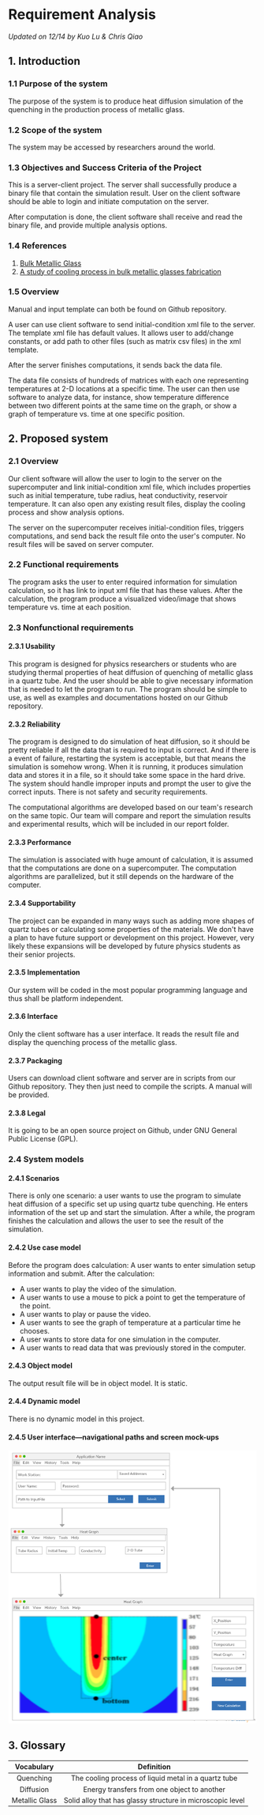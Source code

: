 # Requirement Analysis
_Updated on 12/14 by Kuo Lu & Chris Qiao_

## 1. Introduction

### 1.1 Purpose of the system
The purpose of the system is to produce heat diffusion simulation of the quenching in the production process of metallic glass.

### 1.2 Scope of the system
The system may be accessed by researchers around the world.

### 1.3 Objectives and Success Criteria of the Project
This is a server-client project. The server shall successfully produce a binary file that contain the simulation result. User on the client software should be able to login and initiate computation on the server.

After computation is done, the client software shall receive and read the binary file, and provide multiple analysis options.

### 1.4 References
1. [Bulk Metallic Glass](http://dx.doi.org/10.1063/PT.3.1885)
2. [A study of cooling process in bulk metallic glasses fabrication](http://dx.doi.org/10.1063/1.4935440)


### 1.5 Overview
Manual and input template can both be found on Github repository.

A user can use client software to send initial-condition xml file to the server. The template xml file has default values. It allows user to add/change constants, or add path to other files (such as matrix csv files) in the xml template.

After the server finishes computations, it sends back the data file.

The data file consists of hundreds of matrices with each one representing temperatures at 2-D locations at a specific time.
The user can then use software to analyze data, for instance, show temperature difference between two different points at the same time on the graph, or show a graph of temperature vs. time at one specific position.

## 2. Proposed system
### 2.1 Overview
Our client software will allow the user to login to the server on the supercomputer and link initial-condition xml file, which includes properties such as initial temperature, tube radius, heat conductivity, reservoir temperature. It can also open any existing result files, display the cooling process and show analysis options.

The server on the supercomputer receives initial-condition files, triggers computations, and send back the result file onto the user's computer. No result files will be saved on server computer.


### 2.2 Functional requirements
The program asks the user to enter required information for simulation calculation, so it has link to input xml file that has these values. After the calculation, the program produce a visualized video/image that shows temperature vs. time at each position.


### 2.3 Nonfunctional requirements
#### 2.3.1 Usability
This program is designed for physics researchers or students who are studying thermal properties of heat diffusion of quenching of metallic glass in a quartz tube. And the user should be able to give necessary information that is needed to let the program to run. The program should be simple to use, as well as examples and documentations hosted on our Github repository.

#### 2.3.2 Reliability
The program is designed to do simulation of heat diffusion, so it should be pretty reliable if all the data that is required to input is correct. And if there is a event of failure, restarting the system is acceptable, but that means the simulation is somehow wrong. When it is running, it produces simulation data and stores it in a file, so it should take some space in the hard drive. The system should handle improper inputs and prompt the user to give the correct inputs. There is not safety and security requirements.

The computational algorithms are developed based on our team's research on the same topic. Our team will compare and report the simulation results and experimental results, which will be included in our report folder.

#### 2.3.3 Performance
The simulation is associated with huge amount of calculation, it is assumed that the computations are done on a supercomputer. The computation algorithms are parallelized, but it still depends on the hardware of the computer.

#### 2.3.4 Supportability
The project can be expanded in many ways such as adding more shapes of quartz tubes or calculating some properties of the materials. We don't have a plan to have future support or development on this project. However, very likely these expansions will be developed by future physics students as their senior projects.

#### 2.3.5 Implementation
Our system will be coded in the most popular programming language and thus shall be platform independent.

#### 2.3.6 Interface
Only the client software has a user interface. It reads the result file and display the quenching process of the metallic glass.

#### 2.3.7 Packaging
Users can download client software and server are in scripts from our Github repository. They then just need to compile the scripts. A manual will be provided.

#### 2.3.8 Legal
It is going to be an open source project on Github, under GNU General Public License (GPL).

### 2.4 System models

#### 2.4.1 Scenarios
There is only one scenario: a user wants to use the program to simulate heat diffusion of a specific set up using quartz tube quenching. He enters information of the set up and start the simulation. After a while, the program finishes the calculation and allows the user to see the result of the simulation.

#### 2.4.2 Use case model
Before the program does calculation:
A user wants to enter simulation setup information and submit.
After the calculation:
- A user wants to play the video of the simulation.
- A user wants to use a mouse to pick a point to get the temperature of the point.
- A user wants to play or pause the video.
- A user wants to see the graph of temperature at a particular time he chooses.
- A user wants to store data for one simulation in the computer.
- A user wants to read data that was previously stored in the computer.

#### 2.4.3 Object model
The output result file will be in object model. It is static.

#### 2.4.4 Dynamic model
There is no dynamic model in this project.

#### 2.4.5 User interface—navigational paths and screen mock-ups
![Image of interface diagram](diagrams/interface_model.png)

## 3. Glossary
| Vocabulary   | Definition   |
|:------------:|:------------:|
| Quenching | The cooling process of liquid metal in a quartz tube|
| Diffusion | Energy transfers from one object to another|
| Metallic Glass| Solid alloy that has glassy structure in microscopic level |
